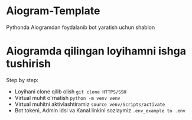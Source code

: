# Aiogram-Template
Pythonda Aiogramdan foydalanib bot yaratish uchun shablon

# Aiogramda qilingan loyihamni ishga tushirish

Step by step:
  - Loyihani clone qilib olish `git clone HTTPS/SSH`
  - Virtual muhit o'rnatish  `python -m venv venv`
  - Virtual muhitni aktivlashtiramiz  `source venv/Scripts/activate`
  - Bot tokeni, Admin idsi va Kanal linkini sozlaymiz  `.env_example to .env`
